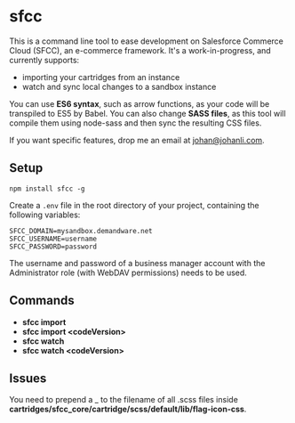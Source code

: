 # sfcc

This is a command line tool to ease development on Salesforce Commerce Cloud (SFCC), an e-commerce framework.
It's a work-in-progress, and currently supports:

* importing your cartridges from an instance
* watch and sync local changes to a sandbox instance

You can use **ES6 syntax**, such as arrow functions, as your code will be transpiled to ES5 by Babel.
You can also change **SASS files**, as this tool will compile them using node-sass and then sync the
resulting CSS files.

If you want specific features, drop me an email at [johan@johanli.com](mailto:johan@johanli.com).

## Setup

```
npm install sfcc -g
```

Create a `.env` file in the root directory of your project, containing the following variables:

```
SFCC_DOMAIN=mysandbox.demandware.net
SFCC_USERNAME=username
SFCC_PASSWORD=password
```

The username and password of a business manager account with the Administrator role (with WebDAV permissions) needs to be used.

## Commands

* **sfcc import**
* **sfcc import &lt;codeVersion&gt;**
* **sfcc watch**
* **sfcc watch &lt;codeVersion&gt;**

## Issues

You need to prepend a _ to the filename of all .scss files inside **cartridges/sfcc_core/cartridge/scss/default/lib/flag-icon-css**.